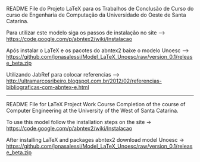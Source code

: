 README File do Projeto LaTeX para os Trabalhos de Conclusão de Curso do curso de Engenharia de Computação da Universidade do Oeste de Santa Catarina.

Para utilizar este modelo siga os passos de instalação no site --> https://code.google.com/p/abntex2/wiki/Instalacao

Após instalar o LaTeX e os pacotes do abntex2 baixe o modelo Unoesc  --> https://github.com/jonasalessi/Model_LaTeX_Unoesc/raw/version_0.1/release_beta.zip

Utilizando JabRef para colocar referencias --> http://ultramarcosribeiro.blogspot.com.br/2012/02/referencias-bibliograficas-com-abntex-e.html

------------------------------------------------

README File for LaTeX Project Work Course Completion of the course of Computer Engineering at the University of the West of Santa Catarina.

To use this model follow the installation steps on the site -> https://code.google.com/p/abntex2/wiki/Instalacao

After installing LaTeX and packages abntex2 download model Unoesc -> https://github.com/jonasalessi/Model_LaTeX_Unoesc/raw/version_0.1/release_beta.zip
